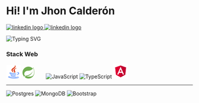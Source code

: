 # Hi! I'm Jhon Calderón

<a href="https://www.linkedin.com/in/jhon-calderon-2aa341259/">
    <img src="https://img.shields.io/static/v1?message=LinkedIn&logo=linkedin&label=&color=0077B5&logoColor=white&labelColor=&style=for-the-badge" height="25" alt="linkedin logo"   />
</a>

<a href="mailto:calderonjhondairo@gmail.com">
    <img src="https://img.shields.io/static/v1?message=Gmail&logo=gmail&label=&color=red&logoColor=white&labelColor=&style=for-the-badge" height="25" alt="linkedin logo"   />
</a>

![Typing SVG](https://readme-typing-svg.demolab.com?font=Jetbrains+Mono&pause=1000&color=fff&width=435&lines=Full-Stack+Developer+in+process.;What+is+there+to+do?)

### Stack Web
<div>
<img src="svg/java.svg" width="40" height="36" alt="Java" />
<img src="svg/spring.svg" width="32" height="32" alt="Spring" />
&nbsp;&nbsp;&nbsp;&nbsp;&nbsp;&nbsp;

<img src="https://raw.githubusercontent.com/danielcranney/readme-generator/main/public/icons/skills/javascript-colored.svg" width="35" height="35" alt="JavaScript" />
<img src="https://raw.githubusercontent.com/danielcranney/readme-generator/main/public/icons/skills/typescript-colored.svg" width="35" height="35" alt="TypeScript" />
<img src="svg/angular.svg" width="40" height="40" alt="Angular" />

<hr>

<img src="https://upload.wikimedia.org/wikipedia/commons/2/29/Postgresql_elephant.svg" width="35" height="35" alt="Postgres" />
<img src="https://raw.githubusercontent.com/danielcranney/readme-generator/main/public/icons/skills/mongodb-colored.svg" width="36" height="36" alt="MongoDB" />
<img src="https://raw.githubusercontent.com/danielcranney/readme-generator/main/public/icons/skills/bootstrap-colored.svg" width="36" height="36" alt="Bootstrap" />
</div>


<!---
CalderonJh/CalderonJh is a ✨ special ✨ repository because its `README.md` (this file) appears on your GitHub profile.
You can click the Preview link to take a look at your changes.
--->
